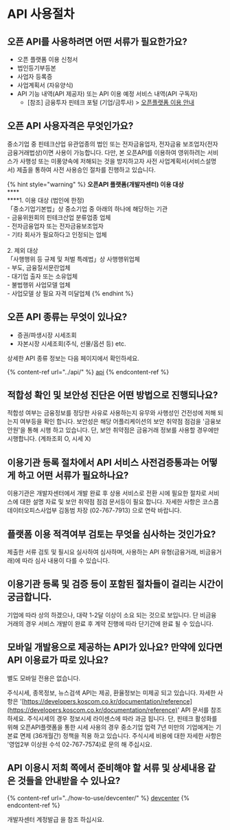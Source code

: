 # API 사용절차

## 오픈 API를 사용하려면 어떤 서류가 필요한가요?

* 오픈 플랫폼 이용 신청서
* 법인등기부등본
* 사업자 등록증
* 사업계획서 (자유양식)
* API 기능 내역(API 제공자) 또는 API 이용 예정 서비스 내역(API 구독자)
  * \[참조] 금융투자 핀테크 포털 (기업/금투사) > [오픈플랫폼 이용 안내](http://biz.koscom.co.kr/cmm/intro/introOppfUse.do)​

## 오픈 API 사용자격은 무엇인가요?

&#x20;중소기업 중 핀테크산업 유관업종의 법인 또는 전자금융업자, 전자금융 보조업자(전자금융거래법상)이면 사용이 가능합니다. 다만, 본 오픈API를 이용하여 영위하려는 서비스가 사행성 또는 미풍양속에 저해되는 것을 방지하고자 사전 사업계획서(서비스설명서) 제출을 통하여 사전 사용승인 절차를 진행하고 있습니다.

{% hint style="warning" %}
**오픈API 플랫폼(개발자센터)  이용 대상** \
****\
****1. 이용 대상   (법인에 한정)\
「중소기업기본법」상 중소기업 중 아래의 하나에 해당하는 기관 \
\-   금융위원회의 핀테크산업 분류업종 업체 \
\-   전자금융업자 또는 전자금융보조업자 \
\-   기타 회사가 필요하다고 인정되는 업체 \
\
2\. 제외 대상 \
「사행행위 등 규제 및 처벌 특례법」상 사행행위업체 \
\-   부도, 금융질서문란업체 \
\-   대기업 출자 또는 소유업체 \
\-   불법행위 사업모델 업체 \
\-   사업모델 상 필요 자격 미달업체&#x20;
{% endhint %}

## 오픈 API 종류는 무엇이 있나요?

* 증권/파생시장 시세조회
* 자본시장 시세조회(주식, 선물/옵션 등) etc.

상세한 API 종류 정보는 다음 페이지에서 확인하세요.

{% content-ref url="../api/" %}
[api](../api/)
{% endcontent-ref %}

## 적합성 확인 및 보안성 진단은 어떤 방법으로 진행되나요?

적합성 여부는 금융정보를 정당한 사유로 사용하는지 유무와 사행성인 건전성에 저해 되는지 여부등을 확인 합니다. 보안성은 해당 어플리케이션의 보안 취약점 점검을 '금융보안원'을 통해 시행 하고 있습니다. 단, 보안 취약점은 금융거래 정보를 사용할 경우에만 시행합니다. (계좌조회 O, 시세 X)

## 이용기관 등록 절차에서 API 서비스 사전검증통과는 어떻게 하고 어떤 서류가 필요하나요?

이용기관은 개발자센터에서 개발 완료 후 상용 서비스로 전환 시에 필요한 절차로 서비스에 대한 설명 자료 및 보안 취약점 점검 문서등이 필요 합니다. 자세한 사항은 코스콤 데이터오피스사업부 김동범 차장 (02-767-7913) 으로 연락 바랍니다.

## 플랫폼 이용 적격여부 검토는 무엇을 심사하는 것인가요?

제출한 서류 검토 및 필시요 실사하여 심사하며, 사용하는 API 유형(금융거래, 비금융거래)에 따라 심사 내용이 다를 수 있습니다.

## 이용기관 등록 및 검증 등이 포함된 절차들이 걸리는 시간이 궁금합니다.

기업에 따라 상의 하겠으나, 대략 1-2달 이상이 소요 되는 것으로 보입니다. 단 비금융 거래의 경우 서비스 개발이 완료 후 계약 진행에 따라 단기간에 완료 될 수 있습니다.

## **모바일 개발용으로 제공하는 API가 있나요? 만약에 있다면 API 이용료가 따로 있나요?** <a href="#api-2" id="api-2"></a>

별도 모바일 전용은 없습니다.&#x20;

주식시세, 종목정보, 뉴스검색 API는 제공, 환율정보는 미제공 되고 있습니다. 자세한 사항은 '[https://developers.koscom.co.kr/documentation/reference](https://developers.koscom.co.kr/documentation/reference)' API 문서를 참조하세요. 주식시세의 경우 정보시세 라이센스에 따라 과금 됩니다. 단, 핀테크 활성화를 위해 오픈API플랫폼을 통한 시세 사용의 경우 중소기업 업력 7년 미만의 기업에게는 기본료 면제 (36개월간) 정책을 적용 하고 있습니다. 주식시세 비용에 대한 자세한 사항은 '영업2부 이상원 수석 02-767-7574)로 문의 해 주십시요.

## **API 이용시 저희 쪽에서 준비해야 할 서류 및 상세내용 같은 것들을 안내받을 수 있나요?** <a href="#api-3" id="api-3"></a>

{% content-ref url="../how-to-use/devcenter/" %}
[devcenter](../how-to-use/devcenter/)
{% endcontent-ref %}

개발자센터 계정발급 을 참조 하십시요.
